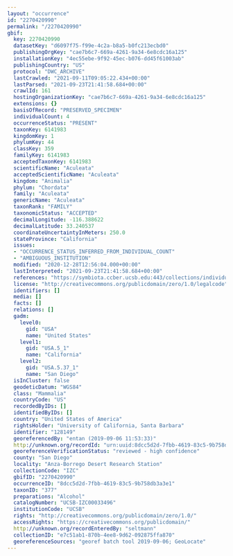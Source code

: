 ```yaml
---
layout: "occurrence"
id: "2270420990"
permalink: "/2270420990"
gbif:
  key: 2270420990
  datasetKey: "d6097f75-f99e-4c2a-b8a5-b0fc213ecbd0"
  publishingOrgKey: "cae7b6c7-669a-4261-9a34-6e8cdc16a125"
  installationKey: "4ec55ebe-9f92-45ec-b076-dd45f61003ab"
  publishingCountry: "US"
  protocol: "DWC_ARCHIVE"
  lastCrawled: "2021-09-11T09:05:22.434+00:00"
  lastParsed: "2021-09-23T21:41:58.684+00:00"
  crawlId: 161
  hostingOrganizationKey: "cae7b6c7-669a-4261-9a34-6e8cdc16a125"
  extensions: {}
  basisOfRecord: "PRESERVED_SPECIMEN"
  individualCount: 4
  occurrenceStatus: "PRESENT"
  taxonKey: 6141983
  kingdomKey: 1
  phylumKey: 44
  classKey: 359
  familyKey: 6141983
  acceptedTaxonKey: 6141983
  scientificName: "Aculeata"
  acceptedScientificName: "Aculeata"
  kingdom: "Animalia"
  phylum: "Chordata"
  family: "Aculeata"
  genericName: "Aculeata"
  taxonRank: "FAMILY"
  taxonomicStatus: "ACCEPTED"
  decimalLongitude: -116.388622
  decimalLatitude: 33.240537
  coordinateUncertaintyInMeters: 250.0
  stateProvince: "California"
  issues:
  - "OCCURRENCE_STATUS_INFERRED_FROM_INDIVIDUAL_COUNT"
  - "AMBIGUOUS_INSTITUTION"
  modified: "2020-12-28T12:56:04.000+00:00"
  lastInterpreted: "2021-09-23T21:41:58.684+00:00"
  references: "https://symbiota.ccber.ucsb.edu:443/collections/individual/index.php?occid=128149"
  license: "http://creativecommons.org/publicdomain/zero/1.0/legalcode"
  identifiers: []
  media: []
  facts: []
  relations: []
  gadm:
    level0:
      gid: "USA"
      name: "United States"
    level1:
      gid: "USA.5_1"
      name: "California"
    level2:
      gid: "USA.5.37_1"
      name: "San Diego"
  isInCluster: false
  geodeticDatum: "WGS84"
  class: "Mammalia"
  countryCode: "US"
  recordedByIDs: []
  identifiedByIDs: []
  country: "United States of America"
  rightsHolder: "University of California, Santa Barbara"
  identifier: "128149"
  georeferencedBy: "entan (2019-09-06 11:53:33)"
  http://unknown.org/recordId: "urn:uuid:8dcc5d2d-7fbb-4619-83c5-9b758db3a3e1"
  georeferenceVerificationStatus: "reviewed - high confidence"
  county: "San Diego"
  locality: "Anza-Borrego Desert Research Station"
  collectionCode: "IZC"
  gbifID: "2270420990"
  occurrenceID: "8dcc5d2d-7fbb-4619-83c5-9b758db3a3e1"
  taxonID: "377"
  preparations: "Alcohol"
  catalogNumber: "UCSB-IZC00033496"
  institutionCode: "UCSB"
  rights: "http://creativecommons.org/publicdomain/zero/1.0/"
  accessRights: "https://creativecommons.org/publicdomain/"
  http://unknown.org/recordEnteredBy: "seltmann"
  collectionID: "e7c51ab1-870b-4ee8-9d62-092875ffa870"
  georeferenceSources: "georef batch tool 2019-09-06; GeoLocate"
---
```

